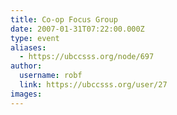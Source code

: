 ```yaml
---
title: Co-op Focus Group 
date: 2007-01-31T07:22:00.000Z
type: event
aliases:
  - https://ubccsss.org/node/697
author:
  username: robf
  link: https://ubccsss.org/user/27
images:
---
```


